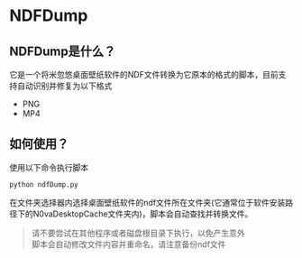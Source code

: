 # NDFDump
## NDFDump是什么？
它是一个将米忽悠桌面壁纸软件的NDF文件转换为它原本的格式的脚本，目前支持自动识别并修复为以下格式
* PNG
* MP4
## 如何使用？
使用以下命令执行脚本
```
python ndfDump.py
```
在文件夹选择器内选择桌面壁纸软件的ndf文件所在文件夹(它通常位于软件安装路径下的N0vaDesktopCache文件夹内)，脚本会自动查找并转换文件。
>请不要尝试在其他程序或者磁盘根目录下执行，以免产生意外<br>脚本会自动修改文件内容并重命名，请注意备份ndf文件


 
